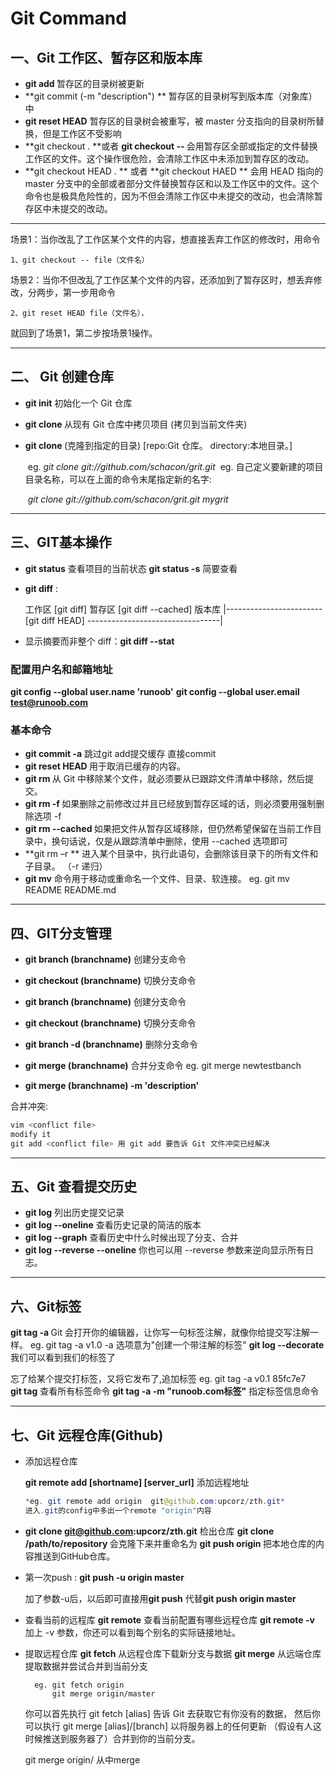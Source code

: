 # Git Command

## 一、Git 工作区、暂存区和版本库

* **git add <file>**  暂存区的目录树被更新
* **git commit (-m "description") **  暂存区的目录树写到版本库（对象库）中
* **git reset HEAD** 暂存区的目录树会被重写，被 master 分支指向的目录树所替换，但是工作区不受影响
* **git checkout .	**或者 **git checkout -- <file>** 会用暂存区全部或指定的文件替换工作区的文件。这个操作很危险，会清除工作区中未添加到暂存区的改动。
* **git checkout HEAD . **   或者 **git checkout HAED <file> ** 会用 HEAD 指向的 master 分支中的全部或者部分文件替换暂存区和以及工作区中的文件。这个命令也是极具危险性的，因为不但会清除工作区中未提交的改动，也会清除暂存区中未提交的改动。

---

场景1：当你改乱了工作区某个文件的内容，想直接丢弃工作区的修改时，用命令

```
1、git checkout -- file（文件名）
```

场景2：当你不但改乱了工作区某个文件的内容，还添加到了暂存区时，想丢弃修改，分两步，第一步用命令

    2、git reset HEAD file（文件名），

就回到了场景1，第二步按场景1操作。

---

## 二、 Git 创建仓库

* **git init**  初始化一个 Git 仓库

* **git clone <repo>** 从现有 Git 仓库中拷贝项目 (拷贝到当前文件夹)    

* **git clone <repo> <directory>** (克隆到指定的目录)         [repo:Git 仓库。 directory:本地目录。]

  ​	eg.		*git clone git://github.com/schacon/grit.git*
  ​	eg.		自己定义要新建的项目目录名称，可以在上面的命令末尾指定新的名字: 

  ​				*git clone git://github.com/schacon/grit.git mygrit*

---

## 三、GIT基本操作

* **git status** 查看项目的当前状态				 **git status -s**  简要查看  

* **git diff** : 

  工作区		[git diff]		暂存区		[git diff --cached]		版本库
  	|------------------------     [git diff HEAD]  ---------------------------------|

* 显示摘要而非整个 diff：**git diff --stat**



### 配置用户名和邮箱地址

**git config --global user.name 'runoob'**
**git config --global user.email test@runoob.com**



### 基本命令

* **git commit -a**		跳过git add提交缓存 直接commit
* **git reset HEAD <file>**	用于取消已缓存的内容。
* **git rm <file>**		从 Git 中移除某个文件，就必须要从已跟踪文件清单中移除，然后提交。
* **git rm -f <file>**	如果删除之前修改过并且已经放到暂存区域的话，则必须要用强制删除选项 -f
* **git rm --cached <file>**	如果把文件从暂存区域移除，但仍然希望保留在当前工作目录中，换句话说，仅是从跟踪清单中删除，使用 --cached 选项即可
* **git rm –r **  进入某个目录中，执行此语句，会删除该目录下的所有文件和子目录。 （-r 递归）
* **git mv**  命令用于移动或重命名一个文件、目录、软连接。 eg.	git mv README  README.md

---

## 四、GIT分支管理

* **git branch (branchname)**		创建分支命令
* **git checkout (branchname)**	切换分支命令
* **git branch (branchname)**		创建分支命令
* **git checkout (branchname)**	切换分支命令



* **git branch -d (branchname)**	删除分支命令



* **git merge	(branchname)**	合并分支命令	eg.	git merge newtestbanch
* **git merge (branchname) -m 'description'**



合并冲突:

```java
vim <conflict file>
modify it
git add <conflict file>	用 git add 要告诉 Git 文件冲突已经解决
```

---

## 五、Git 查看提交历史

* **git log**		 列出历史提交记录
* **git log --oneline**	查看历史记录的简洁的版本 
* **git log --graph**	查看历史中什么时候出现了分支、合并
* **git log --reverse --oneline**		你也可以用 --reverse 参数来逆向显示所有日志。



---

## 六、Git标签

**git tag -a <tagname>**			Git 会打开你的编辑器，让你写一句标签注解，就像你给提交写注解一样。
	eg.	git tag -a v1.0	
						-a 选项意为"创建一个带注解的标签"
**git log --decorate**			我们可以看到我们的标签了

忘了给某个提交打标签，又将它发布了,追加标签
eg.			git tag -a v0.1 85fc7e7		
**git tag**      查看所有标签命令
**git tag -a <tagname> -m "runoob.com标签"**       指定标签信息命令



---

## 七、Git 远程仓库(Github)

* 添加远程仓库

  **git remote add [shortname] [server_url]**  添加远程地址   

  ```java
  *eg. git remote add origin  git@github.com:upcorz/zth.git*
  进入.git的config中多出一个remote "origin"内容
  ```

* **git clone git@github.com:upcorz/zth.git** 检出仓库
  **git clone /path/to/repository <newname>** 会克隆下来并重命名为<newname>
  **git push origin <branchname>**  把本地仓库的内容推送到GitHub仓库。

* 第一次push :  **git push -u origin master**

  加了参数-u后，以后即可直接用**git push** 代替**git push origin master**

* 查看当前的远程库
  **git remote**		查看当前配置有哪些远程仓库
  **git remote -v**		加上 -v 参数，你还可以看到每个别名的实际链接地址。

* 提取远程仓库
  **git fetch**				从远程仓库下载新分支与数据
  **git merge**			从远端仓库提取数据并尝试合并到当前分支
  		

  		eg.	git fetch origin 
  			git merge origin/master
  你可以首先执行 git fetch [alias] 告诉 Git 去获取它有你没有的数据，
  然后你可以执行 git merge [alias]/[branch] 以将服务器上的任何更新
  （假设有人这时候推送到服务器了）合并到你的当前分支。

  git merge origin/<branchname>	从<branchname>中merge
